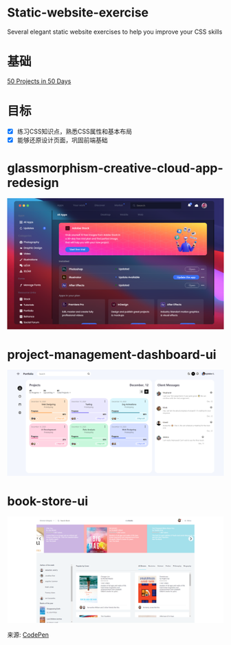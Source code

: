# Static-website-exercise
Several elegant static website exercises to help you improve your CSS skills

# 基础

[50 Projects in 50 Days](https://github.com/bradtraversy/50projects50days)

# 目标

- [x] 练习CSS知识点，熟悉CSS属性和基本布局
- [x] 能够还原设计页面，巩固前端基础

# glassmorphism-creative-cloud-app-redesign

![页面](./glassmorphism-creative-cloud-app-redesign/最终实现图.png)

# project-management-dashboard-ui

![图片](./project-management-dashboard-ui/最终实现图.png)

# book-store-ui

![图片](./book-store-ui/最终实现图.png)

来源: [CodePen](https://codepen.io/)